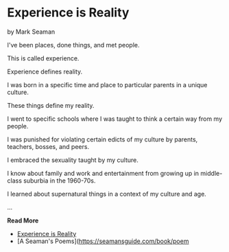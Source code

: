 # Experience is Reality

by Mark Seaman

I've been places, done things, and met people.

This is called experience.

Experience defines reality.

I was born in a specific time and place to particular parents in a unique culture.

These things define my reality.

I went to specific schools where I was taught to think a certain way from my people.

I was punished for violating certain edicts of my culture by parents, teachers, bosses, and peers.

I embraced the sexuality taught by my culture.

I know about family and work and entertainment from growing up in middle-class suburbia in the 1960-70s.

I learned about supernatural things in a context of my culture and age.

...

**Read More**

* [Experience is Reality](https://seamansguide.com/book/poem/Experience.md)
* [A Seaman's Poems](https://seamansguide.com/book/poem

